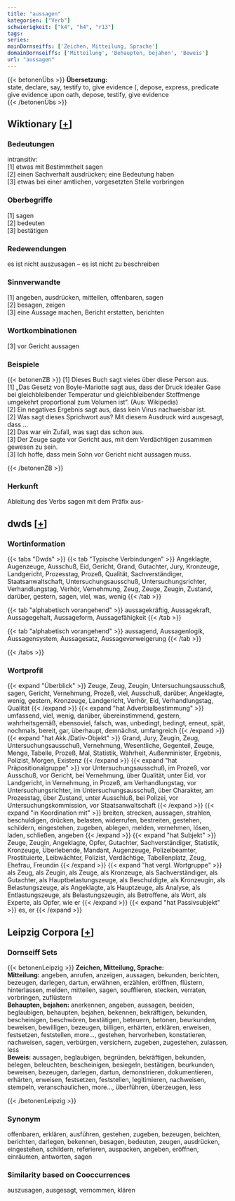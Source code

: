 ```yaml
---
title: "aussagen"
kategorien: ["Verb"]
schwierigkeit: ["k4", "h4", "r13"]
tags:
series:
mainDornseiffs: ['Zeichen, Mitteilung, Sprache']
domainDornseiffs: ['Mitteilung', 'Behaupten, bejahen', 'Beweis']
url: "aussagen"
---
```


{{< betonenÜbs >}}
**Übersetzung:**  
state, declare, say, testify to, give evidence (, depose, express, predicate  
give evidence upon oath, depose, testify, give evidence  
{{< /betonenÜbs >}}

## Wiktionary [[+](https://de.wiktionary.org/wiki/aussagen)]

### Bedeutungen
intransitiv:  
[1] etwas mit Bestimmtheit sagen  
[2] einen Sachverhalt ausdrücken; eine Bedeutung haben  
[3] etwas bei einer amtlichen, vorgesetzten Stelle vorbringen  

### Oberbegriffe
[1] sagen  
[2] bedeuten  
[3] bestätigen  

### Redewendungen
es ist nicht auszusagen – es ist nicht zu beschreiben  

### Sinnverwandte
[1] angeben, ausdrücken, mitteilen, offenbaren, sagen  
[2] besagen, zeigen  
[3] eine Aussage machen, Bericht erstatten, berichten  

### Wortkombinationen
[3] vor Gericht aussagen  

### Beispiele
{{< betonenZB >}}
[1] Dieses Buch sagt vieles über diese Person aus.  
[1] „Das Gesetz von Boyle-Mariotte sagt aus, dass der Druck idealer Gase bei gleichbleibender Temperatur und gleichbleibender Stoffmenge umgekehrt proportional zum Volumen ist“. (Aus: Wikipedia)  
[2] Ein negatives Ergebnis sagt aus, dass kein Virus nachweisbar ist.  
[2] Was sagt dieses Sprichwort aus? Mit diesem Ausdruck wird ausgesagt, dass …  
[2] Das war ein Zufall, was sagt das schon aus.  
[3] Der Zeuge sagte vor Gericht aus, mit dem Verdächtigen zusammen gewesen zu sein.  
[3] Ich hoffe, dass mein Sohn vor Gericht nicht aussagen muss.  

{{< /betonenZB >}}
### Herkunft
Ableitung des Verbs sagen mit dem Präfix aus-  



## dwds [[+](https://www.dwds.de/wb/aussagen)]

### Wortinformation
{{< tabs "Dwds" >}}
{{< tab "Typische Verbindungen" >}}
Angeklagte, Augenzeuge, Ausschuß, Eid, Gericht, Grand, Gutachter, Jury, Kronzeuge, Landgericht, Prozesstag, Prozeß, Qualität, Sachverständiger, Staatsanwaltschaft, Untersuchungsausschuß, Untersuchungsrichter, Verhandlungstag, Verhör, Vernehmung, Zeug, Zeuge, Zeugin, Zustand, darüber, gestern, sagen, viel, was, wenig
{{< /tab >}}

{{< tab "alphabetisch vorangehend" >}}
aussagekräftig, Aussagekraft, Aussagegehalt, Aussageform, Aussagefähigkeit
{{< /tab >}}

{{< tab "alphabetisch vorangehend" >}}
aussagend, Aussagenlogik, Aussagensystem, Aussagesatz, Aussageverweigerung
{{< /tab >}}

{{< /tabs >}}

### Wortprofil
{{< expand "Überblick" >}} Zeuge, Zeug, Zeugin, Untersuchungsausschuß, sagen, Gericht, Vernehmung, Prozeß, viel, Ausschuß, darüber, Angeklagte, wenig, gestern, Kronzeuge, Landgericht, Verhör, Eid, Verhandlungstag, Qualität {{< /expand >}}
{{< expand "hat Adverbialbestimmung" >}} umfassend, viel, wenig, darüber, übereinstimmend, gestern, wahrheitsgemäß, ebensoviel, falsch, was, unbedingt, bedingt, erneut, spät, nochmals, bereit, gar, überhaupt, demnächst, umfangreich {{< /expand >}}
{{< expand "hat Akk./Dativ-Objekt" >}} Grand, Jury, Zeugin, Zeug, Untersuchungsausschuß, Vernehmung, Wesentliche, Gegenteil, Zeuge, Menge, Tabelle, Prozeß, Mal, Statistik, Wahrheit, Außenminister, Ergebnis, Polizist, Morgen, Existenz {{< /expand >}}
{{< expand "hat Präpositionalgruppe" >}} vor Untersuchungsausschuß, im Prozeß, vor Ausschuß, vor Gericht, bei Vernehmung, über Qualität, unter Eid, vor Landgericht, in Vernehmung, in Prozeß, am Verhandlungstag, vor Untersuchungsrichter, im Untersuchungsausschuß, über Charakter, am Prozesstag, über Zustand, unter Ausschluß, bei Polizei, vor Untersuchungskommission, vor Staatsanwaltschaft {{< /expand >}}
{{< expand "in Koordination mit" >}} breiten, strecken, aussagen, strahlen, beschuldigen, drücken, belasten, widerrufen, bestreiten, gestehen, schildern, eingestehen, zugeben, ablegen, melden, vernehmen, lösen, laden, schließen, angeben {{< /expand >}}
{{< expand "hat Subjekt" >}} Zeuge, Zeugin, Angeklagte, Opfer, Gutachter, Sachverständiger, Statistik, Kronzeuge, Überlebende, Mandant, Augenzeuge, Polizeibeamter, Prostituierte, Leibwächter, Polizist, Verdächtige, Tabellenplatz, Zeug, Ehefrau, Freundin {{< /expand >}}
{{< expand "hat vergl. Wortgruppe" >}} als Zeug, als Zeugin, als Zeuge, als Kronzeuge, als Sachverständiger, als Gutachter, als Hauptbelastungszeuge, als Beschuldigte, als Kronzeugin, als Belastungszeuge, als Angeklagte, als Hauptzeuge, als Analyse, als Entlastungszeuge, als Belastungszeugin, als Betroffene, als Wort, als Experte, als Opfer, wie er {{< /expand >}}
{{< expand "hat Passivsubjekt" >}} es, er {{< /expand >}}

## Leipzig Corpora [[+](https://corpora.uni-leipzig.de/en/res?word=aussagen&corpusId=deu_newscrawl-public_2018)]

### Dornseiff Sets
{{< betonenLeipzig >}}
**Zeichen, Mitteilung, Sprache:**  
**Mitteilung:** angeben, anrufen, anzeigen, aussagen, bekunden, berichten, bezeugen, darlegen, dartun, erwähnen, erzählen, eröffnen, flüstern, hinterlassen, melden, mitteilen, sagen, soufflieren, stecken, verraten, vorbringen, zuflüstern  
**Behaupten, bejahen:** anerkennen, angeben, aussagen, beeiden, beglaubigen, behaupten, bejahen, bekennen, bekräftigen, bekunden, bescheinigen, beschwören, bestätigen, beteuern, betonen, beurkunden, beweisen, bewilligen, bezeugen, billigen, erhärten, erklären, erweisen, festsetzen, feststellen, more..., gestehen, hervorheben, konstatieren, nachweisen, sagen, verbürgen, versichern, zugeben, zugestehen, zulassen, less  
**Beweis:** aussagen, beglaubigen, begründen, bekräftigen, bekunden, belegen, beleuchten, bescheinigen, besiegeln, bestätigen, beurkunden, beweisen, bezeugen, darlegen, dartun, demonstrieren, dokumentieren, erhärten, erweisen, festsetzen, feststellen, legitimieren, nachweisen, stempeln, veranschaulichen, more..., überführen, überzeugen, less  

{{< /betonenLeipzig >}}

### Synonym
offenbaren, erklären, ausführen, gestehen, zugeben, bezeugen, beichten, berichten, darlegen, bekennen, besagen, bedeuten, zeugen, ausdrücken, eingestehen, schildern, referieren, auspacken, angeben, eröffnen, einräumen, antworten, sagen


### Similarity based on Cooccurrences
auszusagen, ausgesagt, vernommen, klären

